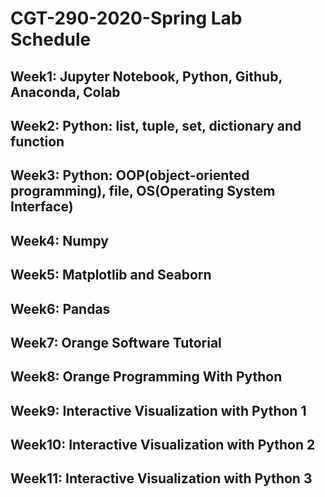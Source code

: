 # CGT-290-2020-Spring Lab Schedule

## Week1: Jupyter Notebook, Python, Github, Anaconda, Colab

## Week2: Python: list, tuple, set, dictionary and function

## Week3: Python: OOP(object-oriented programming), file, OS(Operating System Interface)

## Week4: Numpy

## Week5: Matplotlib and Seaborn

## Week6: Pandas

## Week7: Orange Software Tutorial

## Week8: Orange Programming With Python

## Week9: Interactive Visualization with Python 1

## Week10: Interactive Visualization with Python 2

## Week11: Interactive Visualization with Python 3
